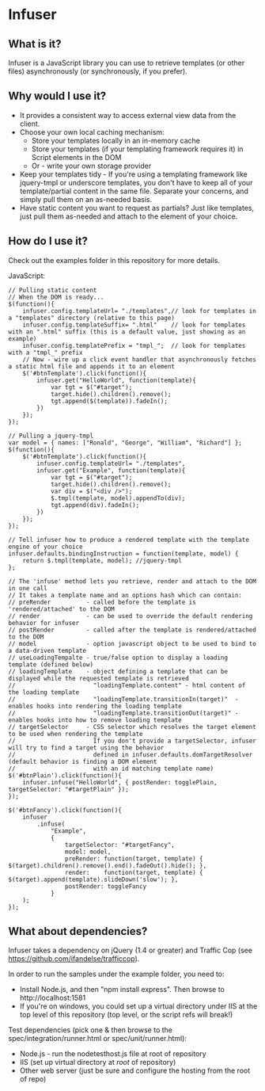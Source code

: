 # Infuser

## What is it?
Infuser is a JavaScript library you can use to retrieve templates (or other files) asynchronously (or synchronously, if you prefer).

## Why would I use it?
* It provides a consistent way to access external view data from the client.
* Choose your own local caching mechanism:
    * Store your templates locally in an in-memory cache
    * Store your templates (if your templating framework requires it) in Script elements in the DOM
    * Or - write your own storage provider
* Keep your templates tidy - If you're using a templating framework like jquery-tmpl or underscore templates, you don't have to keep all of your template/partial content in the same file.  Separate your concerns, and simply pull them on an as-needed basis.
* Have static content you want to request as partials?  Just like templates, just pull them as-needed and attach to the element of your choice.

## How do I use it?
Check out the examples folder in this repository for more details.

JavaScript:

    // Pulling static content
    // When the DOM is ready...
    $(function(){
        infuser.config.templateUrl= "./templates",// look for templates in a "templates" directory (relative to this page)
        infuser.config.templateSuffix= ".html"    // look for templates with an ".html" suffix (this is a default value, just showing as an example)
        infuser.config.templatePrefix = "tmpl_";  // look for templates with a "tmpl_" prefix
        // Now - wire up a click event handler that asynchronously fetches a static html file and appends it to an element
        $('#btnTemplate').click(function(){
            infuser.get("HelloWorld", function(template){
                var tgt = $("#target");
                target.hide().children().remove();
                tgt.append($(template)).fadeIn();
            })
        });
    });
    
    // Pulling a jquery-tmpl
    var model = { names: ["Ronald", "George", "William", "Richard"] };
    $(function(){
        $('#btnTemplate').click(function(){
            infuser.config.templateUrl= "./templates",
            infuser.get("Example", function(template){
                var tgt = $("#target");
                target.hide().children().remove();
                var div = $("<div />");
                $.tmpl(template, model).appendTo(div);
                tgt.append(div).fadeIn();
            })
        });
    });

    // Tell infuser how to produce a rendered template with the template engine of your choice
    infuser.defaults.bindingInstruction = function(template, model) {
        return $.tmpl(template, model); //jquery-tmpl
    };

    // The 'infuse' method lets you retrieve, render and attach to the DOM in one call
    // It takes a template name and an options hash which can contain:
    // preRender          - called before the template is 'rendered/attached' to the DOM
    // render             - can be used to override the default rendering behavior for infuser
    // postRender         - called after the template is rendered/attached to the DOM
    // model              - option javascript object to be used to bind to a data-driven template
    // useLoadingTempalte - true/false option to display a loading template (defined below)
    // loadingTemplate    - object defining a template that can be displayed while the requested template is retrieved
    //                      "loadingTemplate.content" - html content of the loading template
    //                      "loadingTemplate.transitionIn(target)"  - enables hooks into rendering the loading template
    //                      "loadingTemplate.transitionOut(target)" - enables hooks into how to remove loading template
    // targetSelector     - CSS selector which resolves the target element to be used when rendering the template
    //                      If you don't provide a targetSelector, infuser will try to find a target using the behavior
    //                      defined in infuser.defaults.domTargetResolver (default behavior is finding a DOM element
    //                      with an id matching template name)
    $('#btnPlain').click(function(){
        infuser.infuse("HelloWorld", { postRender: togglePlain, targetSelector: "#targetPlain" });
    });

    $('#btnFancy').click(function(){
        infuser
            .infuse(
                "Example",
                {
                    targetSelector: "#targetFancy",
                    model: model,
                    preRender: function(target, template) { $(target).children().remove().end().fadeOut().hide(); },
                    render:    function(target, template) { $(target).append(template).slideDown('slow'); },
                    postRender: toggleFancy
                }
        );
    });

## What about dependencies?
Infuser takes a dependency on jQuery (1.4 or greater) and Traffic Cop (see https://github.com/ifandelse/trafficcop).

In order to run the samples under the example folder, you need to:

* Install Node.js, and then "npm install express".  Then browse to http://localhost:1581
* If you're on windows, you could set up a virtual directory under IIS at the top level of this repository (top level, or the script refs will break!)

Test dependencies (pick one & then browse to the spec/integration/runner.html or spec/unit/runner.html):

* Node.js - run the nodetesthost.js file at root of repository
* IIS (set up virtual directory at *root* of repository)
* Other web server (just be sure and configure the hosting from the root of repo)
